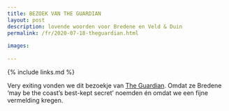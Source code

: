```yaml
---
title: BEZOEK VAN THE GUARDIAN
layout: post
description: lovende woorden voor Bredene en Veld & Duin
permalink: /fr/2020-07-18-theguardian.html
    
images:   
    
---
```


{% include links.md %}

Very exiting vonden we dit bezoekje van [The Guardian](https://www.theguardian.com/travel/2020/jul/18/summer-belgium-coast-endless-beaches-sand-dunes-nature-reserves-resorts). 
Omdat ze Bredene ‘may be the coast’s best-kept secret’ noemden én omdat we een fijne vermelding kregen.




